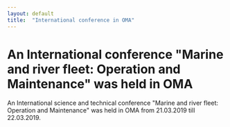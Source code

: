 ```yaml
---
layout: default
title:  "International conference in OMA"
---
```


# An International conference "Marine and river fleet: Operation and Maintenance" was held in OMA

An International science and technical conference "Marine and river fleet: Operation and Maintenance" was held in OMA from 21.03.2019 till 22.03.2019.